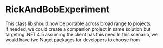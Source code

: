 # RickAndBobExperiment


This class lib should now be portable across broad range to projects.  
If needed, we could create a companion project in same solution but targeting .NET 4.5 assuming the client has this need
In this scenario, we would have two Nuget packages for developers to choose from
